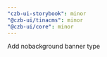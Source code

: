 ```yaml
---
"czb-ui-storybook": minor
"@czb-ui/tinacms": minor
"@czb-ui/core": minor
---
```


Add nobackground banner type
